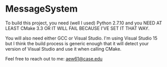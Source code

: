 # MessageSystem

To build this project, you need (well I used) Python 2.7.10 and you NEED AT LEAST CMake 3.3 OR IT WILL FAIL
BECAUSE I'VE SET IT THAT WAY.

You will also need either GCC or Visual Studio. I'm using Visual Studio 15 but I think the build process
is generic enough that it will detect your version of Visual Studio and use it when calling CMake.

Feel free to reach out to me:
    aew61@case.edu
